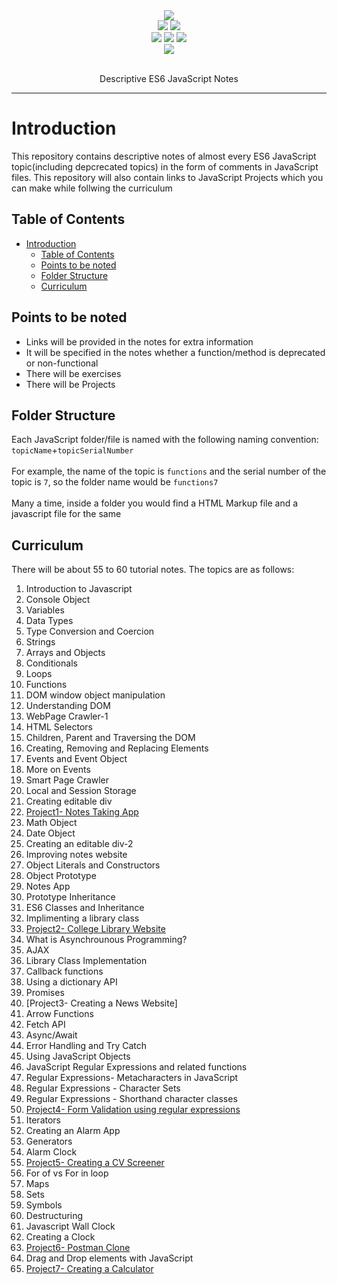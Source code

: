 <div align="center">
    <img src="https://quiksite.com/wp-content/uploads/2016/09/Javascript.png">
    <br>
    <img src="https://img.shields.io/badge/-javascript-%23d5ab09">
    <img src="https://img.shields.io/github/license/hamiecod/Javascript-Notes">
    <br>
    <img src="https://img.shields.io/github/issues/hamiecod/Javascript-Notes">
    <img src="https://img.shields.io/github/forks/hamiecod/Javascript-Notes">
    <img src="https://img.shields.io/github/stars/hamiecod/Javascript-Notes">
    <br>
    <a href="https://twitter.com/intent/tweet?text=Check%20Out%20these%20descriptive%20ES6%20JavaScript%20notes%20by%20@hargunbeer.%20They%20are%20really%20helpful%20for%20beginners.%20&url=https%3A%2F%2Fgithub.com%2Fhamiecod%2FJavaScript-Notes">
        <img src="https://img.shields.io/twitter/url?url=https%3A%2F%2Fgithub.com%2Fhamiecod%2FJavascript-Notes%2F">
    </a>
    <br>
    <br>
    <p>
        Descriptive ES6 JavaScript Notes
</div>
<hr>

# Introduction
This repository contains descriptive notes of almost every ES6 JavaScript topic(including depcrecated topics) in the form of comments in JavaScript files. This repository will also contain links to JavaScript Projects which you can make while follwing the curriculum

## Table of Contents
- [Introduction](#introduction)
  - [Table of Contents](#table-of-contents)
  - [Points to be noted](#points-to-be-noted)
  - [Folder Structure](#folder-structure)
  - [Curriculum](#curriculum)

## Points to be noted
- Links will be provided in the notes for extra information
- It will be specified in the notes whether a function/method is deprecated or non-functional
- There will be exercises
- There will be Projects

## Folder Structure
Each JavaScript folder/file is named with the following naming convention:
`topicName`+`topicSerialNumber`<br><br>
For example, the name of the topic is `functions` and the serial number of the topic is `7`, so the folder name would be `functions7`<br><br>
Many a time, inside a folder you would find a HTML Markup file and a javascript file for the same

## Curriculum
There will be about 55 to 60 tutorial notes. The topics are as follows:
1. Introduction to Javascript
2. Console Object
3. Variables
4. Data Types
5. Type Conversion and Coercion
6. Strings
7. Arrays and Objects
8. Conditionals
9. Loops
10. Functions
11. DOM window object manipulation
12. Understanding DOM
13. WebPage Crawler-1
14. HTML Selectors
15. Children, Parent and Traversing the DOM
16. Creating, Removing and Replacing Elements
17. Events and Event Object
18. More on Events
19. Smart Page Crawler
20. Local and Session Storage
21. Creating editable div
22. [Project1- Notes Taking App](#)
23. Math Object
24. Date Object
25. Creating an editable div-2
26. Improving notes website
27. Object Literals and Constructors
28. Object Prototype
29. Notes App
30. Prototype Inheritance
31. ES6 Classes and Inheritance
32. Implimenting a library class
33. [Project2- College Library Website](#)
34. What is Asynchrounous Programming?
35. AJAX
36. Library Class Implementation
37. Callback functions
38. Using a dictionary API
39. Promises
40. [Project3- Creating a News Website]
41. Arrow Functions
42. Fetch API
43. Async/Await
44. Error Handling and Try Catch
45. Using JavaScript Objects
46. JavaScript Regular Expressions and related functions
47. Regular Expressions- Metacharacters in JavaScript
48. Regular Expressions - Character Sets
49. Regular Expressions - Shorthand character classes
50. [Project4- Form Validation using regular expressions](#)
51. Iterators
52. Creating an Alarm App
53. Generators
54. Alarm Clock
55. [Project5- Creating a CV Screener](#)
56. For of vs For in loop
57. Maps
58. Sets
59. Symbols
60. Destructuring
61. Javascript Wall Clock
62. Creating a Clock
63. [Project6- Postman Clone](#)
64. Drag and Drop elements with JavaScript
65. [Project7- Creating a Calculator](#)